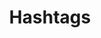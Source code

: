 ---
types: "word"

title: "Hashtags"

categories: ['']

tags: ['Hashtags']

arabic: 'وسوم تصنيفية'

arexps: []

enwords: ['Hashtags']

enexps: []

arlexicons: 'و'

enlexicons: 'H'

authors: ['Ruqayya Roshdy']

translators: ['']

citations: 'تطبيقات الذكاء الاصطناعي في خدمة اللغة العربية'

sources: 'مركز الملك عبدالله بن عبدالعزيز الدولي لخدمة اللغة العربية'

word: "true"

slug: ""
---